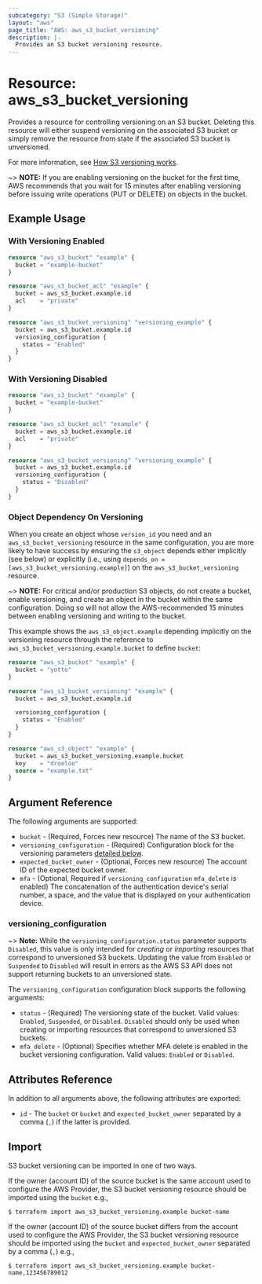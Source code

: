 ```yaml
---
subcategory: "S3 (Simple Storage)"
layout: "aws"
page_title: "AWS: aws_s3_bucket_versioning"
description: |-
  Provides an S3 bucket versioning resource.
---
```


# Resource: aws_s3_bucket_versioning

Provides a resource for controlling versioning on an S3 bucket.
Deleting this resource will either suspend versioning on the associated S3 bucket or
simply remove the resource from state if the associated S3 bucket is unversioned.

For more information, see [How S3 versioning works](https://docs.aws.amazon.com/AmazonS3/latest/userguide/manage-versioning-examples.html).

~> **NOTE:** If you are enabling versioning on the bucket for the first time, AWS recommends that you wait for 15 minutes after enabling versioning before issuing write operations (PUT or DELETE) on objects in the bucket.

## Example Usage

### With Versioning Enabled

```terraform
resource "aws_s3_bucket" "example" {
  bucket = "example-bucket"
}

resource "aws_s3_bucket_acl" "example" {
  bucket = aws_s3_bucket.example.id
  acl    = "private"
}

resource "aws_s3_bucket_versioning" "versioning_example" {
  bucket = aws_s3_bucket.example.id
  versioning_configuration {
    status = "Enabled"
  }
}
```

### With Versioning Disabled

```terraform
resource "aws_s3_bucket" "example" {
  bucket = "example-bucket"
}

resource "aws_s3_bucket_acl" "example" {
  bucket = aws_s3_bucket.example.id
  acl    = "private"
}

resource "aws_s3_bucket_versioning" "versioning_example" {
  bucket = aws_s3_bucket.example.id
  versioning_configuration {
    status = "Disabled"
  }
}
```

### Object Dependency On Versioning

When you create an object whose `version_id` you need and an `aws_s3_bucket_versioning` resource in the same configuration, you are more likely to have success by ensuring the `s3_object` depends either implicitly (see below) or explicitly (i.e., using `depends_on = [aws_s3_bucket_versioning.example]`) on the `aws_s3_bucket_versioning` resource.

~> **NOTE:** For critical and/or production S3 objects, do not create a bucket, enable versioning, and create an object in the bucket within the same configuration. Doing so will not allow the AWS-recommended 15 minutes between enabling versioning and writing to the bucket.

This example shows the `aws_s3_object.example` depending implicitly on the versioning resource through the reference to `aws_s3_bucket_versioning.example.bucket` to define `bucket`:

```terraform
resource "aws_s3_bucket" "example" {
  bucket = "yotto"
}

resource "aws_s3_bucket_versioning" "example" {
  bucket = aws_s3_bucket.example.id

  versioning_configuration {
    status = "Enabled"
  }
}

resource "aws_s3_object" "example" {
  bucket = aws_s3_bucket_versioning.example.bucket
  key    = "droeloe"
  source = "example.txt"
}
```

## Argument Reference

The following arguments are supported:

* `bucket` - (Required, Forces new resource) The name of the S3 bucket.
* `versioning_configuration` - (Required) Configuration block for the versioning parameters [detailed below](#versioning_configuration).
* `expected_bucket_owner` - (Optional, Forces new resource) The account ID of the expected bucket owner.
* `mfa` - (Optional, Required if `versioning_configuration` `mfa_delete` is enabled) The concatenation of the authentication device's serial number, a space, and the value that is displayed on your authentication device.

### versioning_configuration

~> **Note:** While the `versioning_configuration.status` parameter supports `Disabled`, this value is only intended for _creating_ or _importing_ resources that correspond to unversioned S3 buckets.
Updating the value from `Enabled` or `Suspended` to `Disabled` will result in errors as the AWS S3 API does not support returning buckets to an unversioned state.

The `versioning_configuration` configuration block supports the following arguments:

* `status` - (Required) The versioning state of the bucket. Valid values: `Enabled`, `Suspended`, or `Disabled`. `Disabled` should only be used when creating or importing resources that correspond to unversioned S3 buckets.
* `mfa_delete` - (Optional) Specifies whether MFA delete is enabled in the bucket versioning configuration. Valid values: `Enabled` or `Disabled`.

## Attributes Reference

In addition to all arguments above, the following attributes are exported:

* `id` - The `bucket` or `bucket` and `expected_bucket_owner` separated by a comma (`,`) if the latter is provided.

## Import

S3 bucket versioning can be imported in one of two ways.

If the owner (account ID) of the source bucket is the same account used to configure the AWS Provider,
the S3 bucket versioning resource should be imported using the `bucket` e.g.,

```
$ terraform import aws_s3_bucket_versioning.example bucket-name
```

If the owner (account ID) of the source bucket differs from the account used to configure the AWS Provider,
the S3 bucket versioning resource should be imported using the `bucket` and `expected_bucket_owner` separated by a comma (`,`) e.g.,

```
$ terraform import aws_s3_bucket_versioning.example bucket-name,123456789012
```
